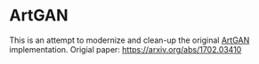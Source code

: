# ArtGAN
This is an attempt to modernize and clean-up the original [ArtGAN](https://github.com/cs-chan/ArtGAN) implementation.
Origial paper: https://arxiv.org/abs/1702.03410

